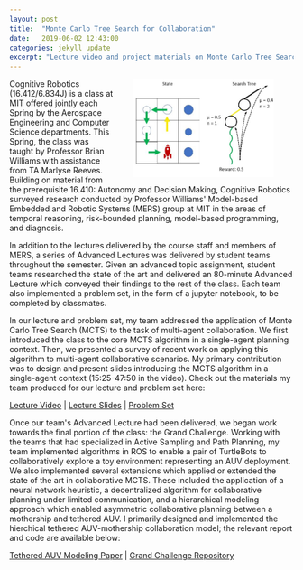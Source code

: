 ```yaml
---
layout: post
title:  "Monte Carlo Tree Search for Collaboration"
date:   2019-06-02 12:43:00
categories: jekyll update
excerpt: "Lecture video and project materials on Monte Carlo Tree Search and its application to multi-agent collaborative planning"
---
```


<img align="right" width="250" src="/img/mcts-illustration.JPG" style="padding: 0 35px">


Cognitive Robotics (16.412/6.834J) is a class at MIT offered jointly each Spring by the Aerospace Engineering and Computer Science departments. This Spring, the class was taught by Professor Brian Williams with assistance from TA Marlyse Reeves. Building on material from the prerequisite 16.410: Autonomy and Decision Making, Cognitive Robotics surveyed research conducted by Professor Williams' Model-based Embedded and Robotic Systems (MERS) group at MIT in the areas of temporal reasoning, risk-bounded planning, model-based programming, and diagnosis.

In addition to the lectures delivered by the course staff and members of MERS, a series of Advanced Lectures was delivered by student teams throughout the semester. Given an advanced topic assignment, student teams researched the state of the art and delivered an 80-minute Advanced Lecture which conveyed their findings to the rest of the class. Each team also implemented a problem set, in the form of a jupyter notebook, to be completed by classmates.

In our lecture and problem set, my team addressed the application of Monte Carlo Tree Search (MCTS) to the task of multi-agent collaboration. We first introduced the class to the core MCTS algorithm in a single-agent planning context. Then, we presented a survey of recent work on applying this algorithm to multi-agent collaborative scenarios. My primary contribution was to design and present slides introducing the MCTS algorithm in a single-agent context (15:25-47:50 in the video). Check out the materials my team produced for our lecture and problem set here:

[Lecture Video](https://www.youtube.com/watch?v=xPrZT5QDC7c "Lecture Video") \| [Lecture Slides](https://github.com/canpu/mcts-tutorial/blob/master/MCTS.pdf "Lecture Slides") \| [Problem Set](https://github.com/canpu/mcts-tutorial "Problem Set")

Once our team's Advanced Lecture had been delivered, we began work towards the final portion of the class: the Grand Challenge. Working with the teams that had specialized in Active Sampling and Path Planning, my team implemented algorithms in ROS to enable a pair of TurtleBots to collaboratively explore a toy environment representing an AUV deployment. We also implemented several extensions which applied or extended the state of the art in collaborative MCTS. These included the application of a neural network heuristic, a decentralized algorithm for collaborative planning under limited communication, and a hierarchical modeling approach which enabled asymmetric collaborative planning between a mothership and tethered AUV. I primarily designed and implemented the hierchical tethered AUV-mothership collaboration model; the relevant report and code are available below:

[Tethered AUV Modeling Paper](https://github.com/gmargo11/gmargo11.github.io/blob/master/resources/Tethered_AUV_Planning.pdf "Paper") \| [Grand Challenge Repository](https://github.com/16412-cogrob-2019/mcts "Grand Challenge Repository") 
